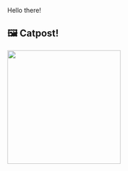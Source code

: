 Hello there!



## 🖼️ Catpost!

<sub>
    <img src="https://30.media.tumblr.com/tumblr_krvwsxKwz51qa9hjso1_1280.png" height="256">
</sub>

